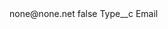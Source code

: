 <?xml version="1.0" encoding="UTF-8"?>
<CustomMetadata xmlns="http://soap.sforce.com/2006/04/metadata" xmlns:xsi="http://www.w3.org/2001/XMLSchema-instance" xmlns:xsd="http://www.w3.org/2001/XMLSchema">
    <label>none@none.net</label>
    <protected>false</protected>
    <values>
        <field>Type__c</field>
        <value xsi:type="xsd:string">Email</value>
    </values>
</CustomMetadata>
